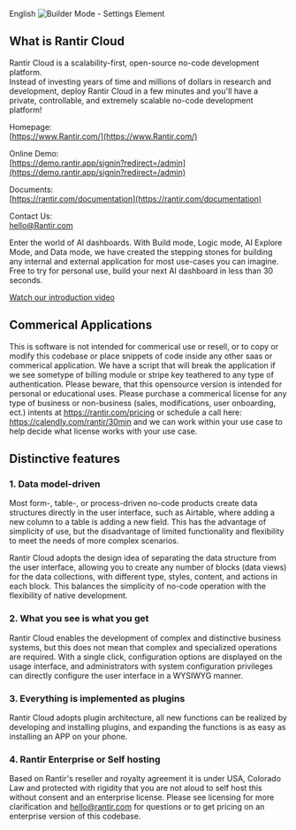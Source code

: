 English 
![Builder Mode - Settings Element](https://uploads-ssl.webflow.com/65df56d73fe878c5e5fdcf2d/663d67fba657b989f00cd188_Builder%20Mode%20-%20Settings%20Element.png)

## What is Rantir Cloud

Rantir Cloud is a scalability-first, open-source no-code development platform.  
Instead of investing years of time and millions of dollars in research and development, deploy Rantir Cloud in a few minutes and you'll have a private, controllable, and extremely scalable no-code development platform!

Homepage:  
[https://www.Rantir.com/](https://www.Rantir.com/)

Online Demo:  
[https://demo.rantir.app/signin?redirect=/admin](https://demo.rantir.app/signin?redirect=/admin)

Documents:  
[https://rantir.com/documentation](https://rantir.com/documentation)

Contact Us:  
hello@Rantir.com

Enter the world of AI dashboards. With Build mode, Logic mode, AI Explore Mode, and Data mode, we have created the stepping stones for building any internal and external application for most use-cases you can imagine. Free to try for personal use, build your next AI dashboard in less than 30 seconds.

[Watch our introduction video](https://www.youtube.com/watch?v=ZJHsVpobW1U?si=d771rrFSE0-uEfgk)

## Commerical Applications

This is software is not intended for commerical use or resell, or to copy or modify this codebase or place snippets of code inside any other saas or commerical application. We have a script that will break the application if we see sometype of billing module or stripe key teathered to any type of authentication. Please beware, that this opensource version is intended for personal or educational uses. Please purchase a commerical license for any type of business or non-business (sales, modifications, user onboarding, ect.) intents at  https://rantir.com/pricing or schedule a call here: https://calendly.com/rantir/30min and we can work within your use case to help decide what license works with your use case. 

## Distinctive features

### 1. Data model-driven

Most form-, table-, or process-driven no-code products create data structures directly in the user interface, such as Airtable, where adding a new column to a table is adding a new field. This has the advantage of simplicity of use, but the disadvantage of limited functionality and flexibility to meet the needs of more complex scenarios.

Rantir Cloud adopts the design idea of separating the data structure from the user interface, allowing you to create any number of blocks (data views) for the data collections, with different type, styles, content, and actions in each block. This balances the simplicity of no-code operation with the flexibility of native development.


### 2. What you see is what you get

Rantir Cloud enables the development of complex and distinctive business systems, but this does not mean that complex and specialized operations are required. With a single click, configuration options are displayed on the usage interface, and administrators with system configuration privileges can directly configure the user interface in a WYSIWYG manner.


### 3. Everything is implemented as plugins

Rantir Cloud adopts plugin architecture, all new functions can be realized by developing and installing plugins, and expanding the functions is as easy as installing an APP on your phone.

### 4. Rantir Enterprise or Self hosting

Based on Rantir's reseller and royalty agreement it is under USA, Colorado Law and protected with rigidity that you are not aloud to self host this without consent and an enterprise license. Please see licensing for more clarification and hello@rantir.com for questions or to get pricing on an enterprise version of this codebase.

